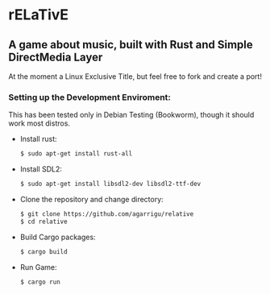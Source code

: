 # rELaTivE

## A game about music, built with Rust and Simple DirectMedia Layer

At the moment a Linux Exclusive Title, but feel free to fork and create a port!

### Setting up the Development Enviroment:

This has been tested only in Debian Testing (Bookworm), though it should work
most distros.

- Install rust:
  ```sh
  $ sudo apt-get install rust-all
  ```

- Install SDL2:
  ```sh
  $ sudo apt-get install libsdl2-dev libsdl2-ttf-dev
  ```

- Clone the repository and change directory:
  ```sh
  $ git clone https://github.com/agarrigu/relative
  $ cd relative
  ```

- Build Cargo packages:
  ```sh
  $ cargo build
  ```

- Run Game:
  ```sh
  $ cargo run
  ```
